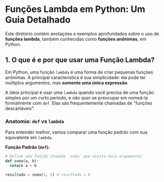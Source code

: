 # Funções Lambda em Python: Um Guia Detalhado

Este diretório contém anotações e exemplos aprofundados sobre o uso de **funções lambda**, também conhecidas como **funções anônimas**, em Python.

## 1. O que é e por que usar uma Função Lambda?

Em Python, uma função `lambda` é uma forma de criar pequenas funções anônimas. A principal característica é sua simplicidade: ela pode ter múltiplos argumentos, mas **somente uma única expressão**.

A ideia principal é usar uma `lambda` quando você precisa de uma função simples por um curto período, e não quer se preocupar em nomeá-la formalmente com `def`. Elas são frequentemente chamadas de "funções descartáveis".

### Anatomia: `def` vs `lambda`

Para entender melhor, vamos comparar uma função padrão com sua equivalente em `lambda`.

**Função Padrão (`def`):**
```python
# Define uma função chamada 'soma' que aceita dois argumentos
def soma(a, b):
  return a + b

resultado = soma(5, 3) # resultado = 8 